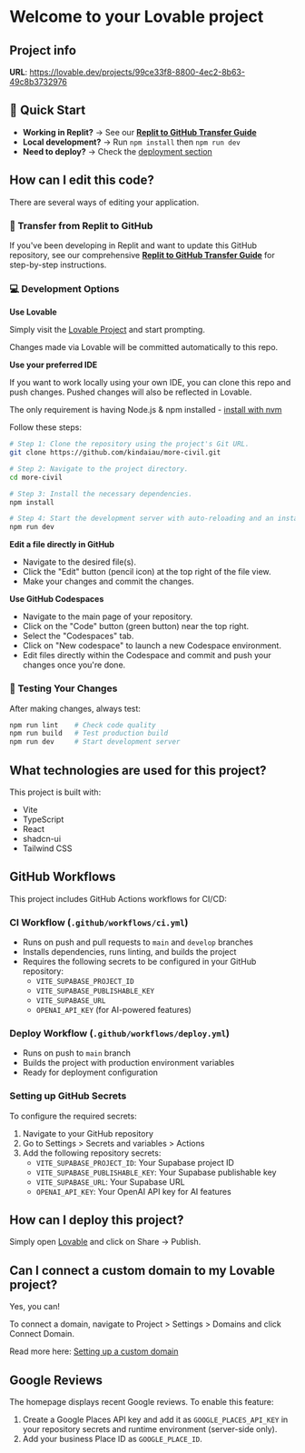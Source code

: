 # Welcome to your Lovable project

## Project info

**URL**: https://lovable.dev/projects/99ce33f8-8800-4ec2-8b63-49c8b3732976

## 🚀 Quick Start

- **Working in Replit?** → See our [**Replit to GitHub Transfer Guide**](./REPLIT_TO_GITHUB_GUIDE.md)
- **Local development?** → Run `npm install` then `npm run dev`
- **Need to deploy?** → Check the [deployment section](#how-can-i-deploy-this-project)

## How can I edit this code?

There are several ways of editing your application.

### 🔄 Transfer from Replit to GitHub

If you've been developing in Replit and want to update this GitHub repository, see our comprehensive **[Replit to GitHub Transfer Guide](./REPLIT_TO_GITHUB_GUIDE.md)** for step-by-step instructions.

### 💻 Development Options

**Use Lovable**

Simply visit the [Lovable Project](https://lovable.dev/projects/99ce33f8-8800-4ec2-8b63-49c8b3732976) and start prompting.

Changes made via Lovable will be committed automatically to this repo.

**Use your preferred IDE**

If you want to work locally using your own IDE, you can clone this repo and push changes. Pushed changes will also be reflected in Lovable.

The only requirement is having Node.js & npm installed - [install with nvm](https://github.com/nvm-sh/nvm#installing-and-updating)

Follow these steps:

```sh
# Step 1: Clone the repository using the project's Git URL.
git clone https://github.com/kindaiau/more-civil.git

# Step 2: Navigate to the project directory.
cd more-civil

# Step 3: Install the necessary dependencies.
npm install

# Step 4: Start the development server with auto-reloading and an instant preview.
npm run dev
```

**Edit a file directly in GitHub**

- Navigate to the desired file(s).
- Click the "Edit" button (pencil icon) at the top right of the file view.
- Make your changes and commit the changes.

**Use GitHub Codespaces**

- Navigate to the main page of your repository.
- Click on the "Code" button (green button) near the top right.
- Select the "Codespaces" tab.
- Click on "New codespace" to launch a new Codespace environment.
- Edit files directly within the Codespace and commit and push your changes once you're done.

### 🧪 Testing Your Changes

After making changes, always test:

```sh
npm run lint    # Check code quality
npm run build   # Test production build
npm run dev     # Start development server
```

## What technologies are used for this project?

This project is built with:

- Vite
- TypeScript
- React
- shadcn-ui
- Tailwind CSS

## GitHub Workflows

This project includes GitHub Actions workflows for CI/CD:

### CI Workflow (`.github/workflows/ci.yml`)
- Runs on push and pull requests to `main` and `develop` branches
- Installs dependencies, runs linting, and builds the project
- Requires the following secrets to be configured in your GitHub repository:
  - `VITE_SUPABASE_PROJECT_ID`
  - `VITE_SUPABASE_PUBLISHABLE_KEY`
  - `VITE_SUPABASE_URL`
  - `OPENAI_API_KEY` (for AI-powered features)

### Deploy Workflow (`.github/workflows/deploy.yml`)
- Runs on push to `main` branch
- Builds the project with production environment variables
- Ready for deployment configuration

### Setting up GitHub Secrets

To configure the required secrets:

1. Navigate to your GitHub repository
2. Go to Settings > Secrets and variables > Actions
3. Add the following repository secrets:
   - `VITE_SUPABASE_PROJECT_ID`: Your Supabase project ID
   - `VITE_SUPABASE_PUBLISHABLE_KEY`: Your Supabase publishable key
   - `VITE_SUPABASE_URL`: Your Supabase URL
   - `OPENAI_API_KEY`: Your OpenAI API key for AI features

## How can I deploy this project?

Simply open [Lovable](https://lovable.dev/projects/99ce33f8-8800-4ec2-8b63-49c8b3732976) and click on Share -> Publish.

## Can I connect a custom domain to my Lovable project?

Yes, you can!

To connect a domain, navigate to Project > Settings > Domains and click Connect Domain.

Read more here: [Setting up a custom domain](https://docs.lovable.dev/tips-tricks/custom-domain#step-by-step-guide)

## Google Reviews

The homepage displays recent Google reviews. To enable this feature:

1. Create a Google Places API key and add it as `GOOGLE_PLACES_API_KEY` in your repository secrets and runtime environment (server-side only).
2. Add your business Place ID as `GOOGLE_PLACE_ID`.
